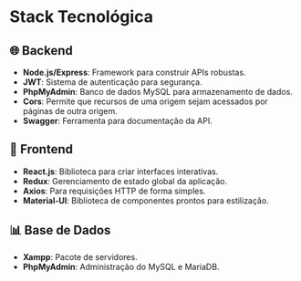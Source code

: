 # Stack Tecnológica

## 🌐 Backend
- **Node.js/Express**: Framework para construir APIs robustas.
- **JWT**: Sistema de autenticação para segurança.
- **PhpMyAdmin**: Banco de dados MySQL para armazenamento de dados.
- **Cors**: Permite que recursos de uma origem sejam acessados por páginas de outra origem.
- **Swagger**: Ferramenta para documentação da API.

## 🎨 Frontend
- **React.js**: Biblioteca para criar interfaces interativas.
- **Redux**: Gerenciamento de estado global da aplicação.
- **Axios**: Para requisições HTTP de forma simples.
- **Material-UI**: Biblioteca de componentes prontos para estilização.

## 📊 Base de Dados
- **Xampp**: Pacote de servidores.
- **PhpMyAdmin**: Administração do MySQL e MariaDB.
